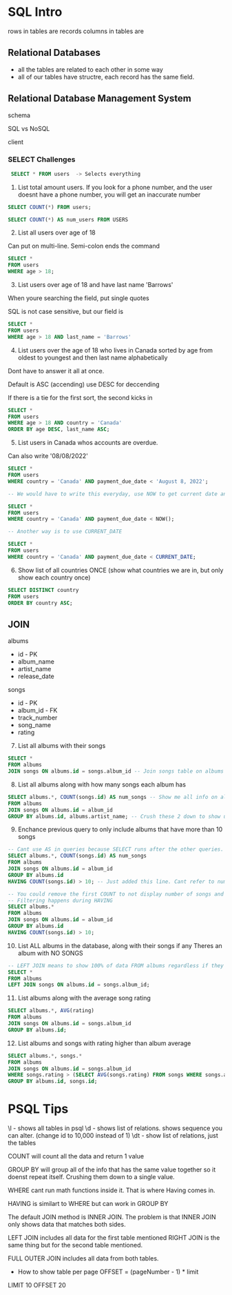 # SQL Intro

rows in tables are records
columns in tables are 

## Relational Databases

* all the tables are related to each other in some way
* all of our tables have structre, each record has the same field.

## Relational Database Management System

schema

SQL vs NoSQL

client 

### SELECT Challenges
```sql
 SELECT * FROM users  -> Selects everything
```
1. List total amount users.
If you look for a phone number, and the user doesnt have a phone number, you will get an inaccurate number

```sql
SELECT COUNT(*) FROM users;

SELECT COUNT(*) AS num_users FROM USERS
```

2. List all users over age of 18

Can put on multi-line. Semi-colon ends the command
```sql
SELECT *
FROM users
WHERE age > 18;
```

3. List users over age of 18 and have last name 'Barrows'

When youre searching the field, put single quotes

SQL is not case sensitive, but our field is
```sql
SELECT *
FROM users
WHERE age > 18 AND last_name = 'Barrows'
```

4. List users over the age of 18 who lives in Canada sorted by age from oldest to youngest and then last name alphabetically

Dont have to answer it all at once.

Default is ASC (accending) use DESC for deccending

If there is a tie for the first sort, the second kicks in
```sql
SELECT *
FROM users
WHERE age > 18 AND country = 'Canada'
ORDER BY age DESC, last_name ASC;
```

5. List users in Canada whos accounts are overdue.

Can also write '08/08/2022'
```sql
SELECT *
FROM users
WHERE country = 'Canada' AND payment_due_date < 'August 8, 2022';

-- We would have to write this everyday, use NOW to get current date and time

SELECT *
FROM users
WHERE country = 'Canada' AND payment_due_date < NOW();

-- Another way is to use CURRENT_DATE

SELECT *
FROM users
WHERE country = 'Canada' AND payment_due_date < CURRENT_DATE;
```

6. Show list of all countries ONCE (show what countries we are in, but only show each country once)
```sql
SELECT DISTINCT country
FROM users
ORDER BY country ASC;
```

## JOIN

albums
* id - PK
* album_name
* artist_name
* release_date

songs
* id - PK
* album_id - FK
* track_number
* song_name
* rating

7. List all albums with their songs
```sql
SELECT *
FROM albums
JOIN songs ON albums.id = songs.album_id -- Join songs table on albums table: id to be songs table: album_id
```
8. List all albums along with how many songs each album has
```sql
SELECT albums.*, COUNT(songs.id) AS num_songs -- Show me all info on albums, count the sum of id in songs. Change 'count' to show as 'num_songs'
FROM albums
JOIN songs ON albums.id = album_id
GROUP BY albums.id, albums.artist_name; -- Crush these 2 down to show up only once
```

9. Enchance previous query to only include albums that have more than 10 songs
```sql
-- Cant use AS in queries because SELECT runs after the other queries. Therefore we cant reference num_songs
SELECT albums.*, COUNT(songs.id) AS num_songs
FROM albums
JOIN songs ON albums.id = album_id
GROUP BY albums.id
HAVING COUNT(songs.id) > 10; -- Just added this line. Cant refer to num_songs, so we have to use COUNT again.

-- You could remove the first COUNT to not display number of songs and it will still work.
-- Filtering happens during HAVING
SELECT albums.*
FROM albums
JOIN songs ON albums.id = album_id
GROUP BY albums.id
HAVING COUNT(songs.id) > 10;
```
10. List ALL albums in the database, along with their songs if any
Theres an album with NO SONGS
```sql
-- LEFT JOIN means to show 100% of data FROM albums regardless if they have any data matching with songs.
SELECT *
FROM albums
LEFT JOIN songs ON albums.id = songs.album_id;
```

11. List albums along with the average song rating
```sql
SELECT albums.*, AVG(rating)
FROM albums
JOIN songs ON albums.id = songs.album_id
GROUP BY albums.id; 
```

12. List albums and songs with rating higher than album average
```sql
SELECT albums.*, songs.*
FROM albums
JOIN songs ON albums.id = songs.album_id
WHERE songs.rating > (SELECT AVG(songs.rating) FROM songs WHERE songs.album_id = albums.id)
GROUP BY albums.id, songs.id;
```

 # PSQL Tips
  \l - shows all tables in psql
  \d - shows list of relations. shows sequence you can alter. (change id to 10,000 instead of 1)
  \dt - show list of relations, just the tables

COUNT will count all the data and return 1 value

GROUP BY will group all of the info that has the same value together so it doenst repeat itself. Crushing them down to a single value.

WHERE cant run math functions inside it. That is where Having comes in.

HAVING is similart to WHERE but can work in GROUP BY

The default JOIN method is INNER JOIN. The problem is that INNER JOIN only shows data that matches both sides.

LEFT JOIN includes all data for the first table mentioned
RIGHT JOIN is the same thing but for the second table mentioned.

FULL OUTER JOIN includes all data from both tables.

* How to show table per page
OFFSET = (pageNumber - 1) * limit

LIMIT 10 OFFSET 20